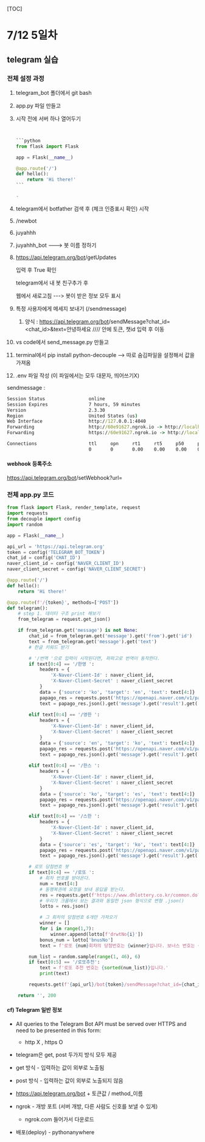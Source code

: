 [TOC]

# 7/12 5일차

## telegram 실습

### 전체 설정 과정

1. telegram_bot 폴더에서 git bash

2. app.py 파일 만들고

3. 시작 전에 서버 하나 열어두기

   ```python
   
   
   ​```python
   from flask import Flask
   
   app = Flask(__name__)
   
   @app.route('/')
   def hello():
       return 'Hi there!'
   ​```
   
   - 
   ```

   

4. telegram에서 botfather 검색 후 (체크 인증표시 확인) 시작

5. /newbot

6. juyahhh

7. juyahhh_bot  ---> 봇 이름 정하기

8. https://api.telegram.org/bot<token>/getUpdates

   입력 후 True 확인

   telegram에서 내 봇 친구추가 후

   웹에서 새로고침 ---> 봇이 받은 정보 모두 표시

9. 특정 사용자에게 메세지 보내기 (/sendmessage)

   1. 양식 : https://api.telegram.org/bot<token>/sendMessage?chat_id=<chat_id>&text=안녕하세요  //// 안에 토큰, 챗id 입력 후 이동

10.  vs code에서 send_message.py 만들고

11.  terminal에서 pip install python-decouple --> 따로 숨김파일을 설정해서 값을 가져옴
12. .env 파일 작성 (이 파일에서는 모두 대문자, 띄어쓰기X)



sendmessage :

```cmd
Session Status                online
Session Expires               7 hours, 59 minutes
Version                       2.3.30
Region                        United States (us)
Web Interface                 http://127.0.0.1:4040
Forwarding                    http://60e91627.ngrok.io -> http://localhost:5000
Forwarding                    https://60e91627.ngrok.io -> http://localhost:5000

Connections                   ttl     opn     rt1     rt5     p50     p90
                              0       0       0.00    0.00    0.00    0.00
```

#### webhook 등록주소

https://api.telegram.org/bot<token>/setWebhook?url=<ngrok-forwarding-http-url>

###  전체 app.py 코드

```python
from flask import Flask, render_template, request
import requests
from decouple import config
import random

app = Flask(__name__)

api_url = 'https://api.telegram.org'
token = config('TELEGRAM_BOT_TOKEN')
chat_id = config('CHAT_ID')
naver_client_id = config('NAVER_CLIENT_ID')
naver_client_secret = config('NAVER_CLIENT_SECRET')

@app.route('/')
def hello():
    return 'Hi there!'

@app.route(f'/{token}', methods=['POST'])
def telegram():
    # step 1. 데이터 구조 print 해보기
    from_telegram = request.get_json()

    if from_telegram.get('message') is not None:
        chat_id = from_telegram.get('message').get('from').get('id')
        text = from_telegram.get('message').get('text')
        # 한글 키워드 받기

        # '/번역 '으로 입력이 시작된다면, 파파고로 번역이 동작한다.
        if text[0:4] == '/한영 ':
            headers = {
                'X-Naver-Client-Id' : naver_client_id,
                'X-Naver-Client-Secret' : naver_client_secret
            }
            data = {'source': 'ko', 'target': 'en', 'text': text[4:]}
            papago_res = requests.post('https://openapi.naver.com/v1/papago/n2mt', headers=headers, data=data)
            text = papago_res.json().get('message').get('result').get('translatedText')     #여기에 한/영 번역 텍스트가 있다.
    
        elif text[0:4] == '/영한 ':
            headers = {
                'X-Naver-Client-Id' : naver_client_id,
                'X-Naver-Client-Secret' : naver_client_secret
            }
            data = {'source': 'en', 'target': 'ko', 'text': text[4:]}
            papago_res = requests.post('https://openapi.naver.com/v1/papago/n2mt', headers=headers, data=data)
            text = papago_res.json().get('message').get('result').get('translatedText')     #여기에 한/영 번역 텍스트가 있다.
            
        elif text[0:4] == '/한스 ':
            headers = {
                'X-Naver-Client-Id' : naver_client_id,
                'X-Naver-Client-Secret' : naver_client_secret
            }
            data = {'source': 'ko', 'target': 'es', 'text': text[4:]}
            papago_res = requests.post('https://openapi.naver.com/v1/papago/n2mt', headers=headers, data=data)
            text = papago_res.json().get('message').get('result').get('translatedText')     #여기에 한/영 번역 텍스트가 있다.

        elif text[0:4] == '/스한 ':
            headers = {
                'X-Naver-Client-Id' : naver_client_id,
                'X-Naver-Client-Secret' : naver_client_secret
            }
            data = {'source': 'es', 'target': 'ko', 'text': text[4:]}
            papago_res = requests.post('https://openapi.naver.com/v1/papago/n2mt', headers=headers, data=data)
            text = papago_res.json().get('message').get('result').get('translatedText')     #여기에 한/영 번역 텍스트가 있다.

        # 로또 당첨번호 봇
        if text[0:4] == '/로또 ':
            # 회차 번호를 받아온다.
            num = text[4:]
            # 동행복권에 요청을 보내 응답을 받는다.
            res = requests.get(f'https://www.dhlottery.co.kr/common.do?method=getLottoNumber&drwNo={num}')
            # 우리가 크롬에서 보는 결과와 동일한 json 형식으로 변형 .json()
            lotto = res.json()

            # 그 회차의 당첨번호 6개만 가져오기
            winner = []
            for i in range(1,7):
                winner.append(lotto[f'drwtNo{i}'])
            bonus_num = lotto['bnusNo']
            text = f'로또 {num}회차의 당첨번호는 {winner}입니다. 보너스 번호는 {bonus_num}입니다.'

        num_list = random.sample(range(1, 46), 6)
        if text[0:5] == '/로또추천':
            text = f'로또 추천 번호는 {sorted(num_list)}입니다.'
            print(text)

        requests.get(f'{api_url}/bot{token}/sendMessage?chat_id={chat_id}&text={text}')

    return '', 200


```



#### cf) Telegram 일반 정보

- All queries to the Telegram Bot API must be served over HTTPS and need to be presented in this form: 
  - http X  , https O
- telegram은 get, post  두가지 방식 모두 제공
- get 방식 - 입력하는 값이 외부로 노출됨
- post 방식 - 입력하는 값이 외부로 노출되지 않음

- https://api.telegram.org/bot + 토큰값 / method_이름 

- ngrok - 개방 포트 (서버 개방, 다른 사람도 신호를 보낼 수 있게)
  - ngrok.com 들어가서 다운로드

- 배포(deploy) - pythonanywhere
